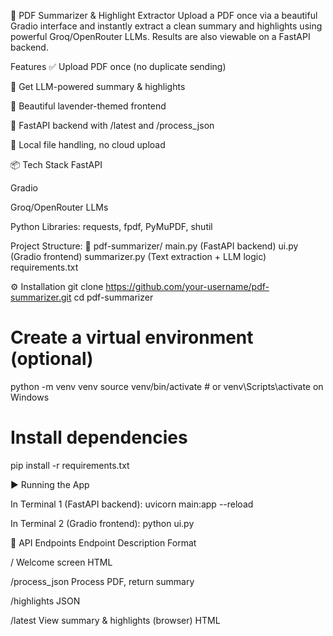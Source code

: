 📄 PDF Summarizer & Highlight Extractor
Upload a PDF once via a beautiful Gradio interface and instantly extract a clean summary and highlights using powerful Groq/OpenRouter LLMs. Results are also viewable on a FastAPI backend.


Features
✅ Upload PDF once (no duplicate sending)

🧠 Get LLM-powered summary & highlights

🎨 Beautiful lavender-themed frontend

🔁 FastAPI backend with /latest and /process_json

💾 Local file handling, no cloud upload


📦 Tech Stack
FastAPI

Gradio

Groq/OpenRouter LLMs

Python Libraries: requests, fpdf, PyMuPDF, shutil



Project Structure:
📂 pdf-summarizer/
  main.py (FastAPI backend)
  ui.py (Gradio frontend)
  summarizer.py (Text extraction + LLM logic)
  requirements.txt


⚙️ Installation
git clone https://github.com/your-username/pdf-summarizer.git
cd pdf-summarizer

# Create a virtual environment (optional)
python -m venv venv
source venv/bin/activate  # or venv\Scripts\activate on Windows

# Install dependencies

pip install -r requirements.txt

▶️ Running the App


In Terminal 1 (FastAPI backend):
uvicorn main:app --reload

In Terminal 2 (Gradio frontend):
python ui.py


🔗 API Endpoints
Endpoint	Description	Format

/	Welcome screen	HTML

/process_json	Process PDF, return summary

/highlights	JSON

/latest	View summary & highlights (browser)	HTML





